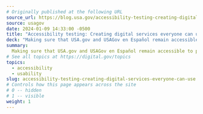 ```yaml
---
# Originally published at the following URL
source_url: https://blog.usa.gov/accessibility-testing-creating-digital-services-everyone-can-use
source: usagov
date: 2024-01-09 14:33:00 -0500
title: "Accessibility testing: Creating digital services everyone can use"
deck: "Making sure that USA.gov and USAGov en Español remain accessible to people with disabilities is essential. The product team shares four testing tips they’ve learned to help ensure that everyone has equal access to digital products and services."
summary: 
  Making sure that USA.gov and USAGov en Español remain accessible to people with disabilities is essential. The product team shares four testing tips they’ve learned to help ensure that everyone has equal access to digital products and services. 
# See all topics at https://digital.gov/topics
topics:
  - accessibility
  - usability
slug: accessibility-testing-creating-digital-services-everyone-can-use
# Controls how this page appears across the site
# 0 -- hidden
# 1 -- visible
weight: 1
---
```

